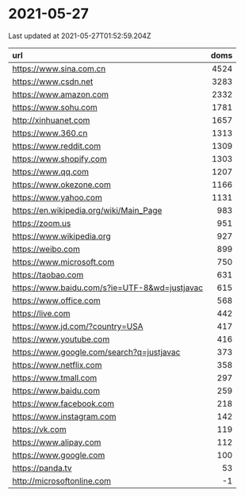 # 2021-05-27

<!-- BEGIN -->
Last updated at 2021-05-27T01:52:59.204Z

url | doms
:- | -:
https://www.sina.com.cn | 4524
https://www.csdn.net | 3283
https://www.amazon.com | 2332
https://www.sohu.com | 1781
http://xinhuanet.com | 1657
https://www.360.cn | 1313
https://www.reddit.com | 1309
https://www.shopify.com | 1303
https://www.qq.com | 1207
https://www.okezone.com | 1166
https://www.yahoo.com | 1131
https://en.wikipedia.org/wiki/Main_Page | 983
https://zoom.us | 951
https://www.wikipedia.org | 927
https://weibo.com | 899
https://www.microsoft.com | 750
https://taobao.com | 631
https://www.baidu.com/s?ie=UTF-8&wd=justjavac | 615
https://www.office.com | 568
https://live.com | 442
https://www.jd.com/?country=USA | 417
https://www.youtube.com | 416
https://www.google.com/search?q=justjavac | 373
https://www.netflix.com | 358
https://www.tmall.com | 297
https://www.baidu.com | 259
https://www.facebook.com | 218
https://www.instagram.com | 142
https://vk.com | 119
https://www.alipay.com | 112
https://www.google.com | 100
https://panda.tv | 53
http://microsoftonline.com | -1
<!-- END -->
